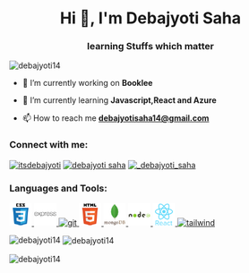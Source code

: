 <h1 align="center">Hi 👋, I'm Debajyoti Saha</h1>
<h3 align="center">learning Stuffs which matter</h3>

<p align="left"> <img src="https://komarev.com/ghpvc/?username=debajyoti14&label=Profile%20views&color=0e75b6&style=flat" alt="debajyoti14" /> </p>

- 🔭 I’m currently working on **Booklee**

- 🌱 I’m currently learning **Javascript,React and Azure**

- 📫 How to reach me **debajyotisaha14@gmail.com**

<h3 align="left">Connect with me:</h3>
<p align="left">
<a href="https://twitter.com/itsdebajyoti" target="blank"><img align="center" src="https://raw.githubusercontent.com/rahuldkjain/github-profile-readme-generator/master/src/images/icons/Social/twitter.svg" alt="itsdebajyoti" height="30" width="40" /></a>
<a href="https://linkedin.com/in/debajyoti saha" target="blank"><img align="center" src="https://raw.githubusercontent.com/rahuldkjain/github-profile-readme-generator/master/src/images/icons/Social/linked-in-alt.svg" alt="debajyoti saha" height="30" width="40" /></a>
<a href="https://instagram.com/_debajyoti_saha" target="blank"><img align="center" src="https://raw.githubusercontent.com/rahuldkjain/github-profile-readme-generator/master/src/images/icons/Social/instagram.svg" alt="_debajyoti_saha" height="30" width="40" /></a>
</p>

<h3 align="left">Languages and Tools:</h3>
<p align="left"> <a href="https://www.w3schools.com/css/" target="_blank" rel="noreferrer"> <img src="https://raw.githubusercontent.com/devicons/devicon/master/icons/css3/css3-original-wordmark.svg" alt="css3" width="40" height="40"/> </a> <a href="https://expressjs.com" target="_blank" rel="noreferrer"> <img src="https://raw.githubusercontent.com/devicons/devicon/master/icons/express/express-original-wordmark.svg" alt="express" width="40" height="40"/> </a> <a href="https://git-scm.com/" target="_blank" rel="noreferrer"> <img src="https://www.vectorlogo.zone/logos/git-scm/git-scm-icon.svg" alt="git" width="40" height="40"/> </a> <a href="https://www.w3.org/html/" target="_blank" rel="noreferrer"> <img src="https://raw.githubusercontent.com/devicons/devicon/master/icons/html5/html5-original-wordmark.svg" alt="html5" width="40" height="40"/> </a> <a href="https://www.mongodb.com/" target="_blank" rel="noreferrer"> <img src="https://raw.githubusercontent.com/devicons/devicon/master/icons/mongodb/mongodb-original-wordmark.svg" alt="mongodb" width="40" height="40"/> </a> <a href="https://nodejs.org" target="_blank" rel="noreferrer"> <img src="https://raw.githubusercontent.com/devicons/devicon/master/icons/nodejs/nodejs-original-wordmark.svg" alt="nodejs" width="40" height="40"/> </a> <a href="https://reactjs.org/" target="_blank" rel="noreferrer"> <img src="https://raw.githubusercontent.com/devicons/devicon/master/icons/react/react-original-wordmark.svg" alt="react" width="40" height="40"/> </a> <a href="https://tailwindcss.com/" target="_blank" rel="noreferrer"> <img src="https://www.vectorlogo.zone/logos/tailwindcss/tailwindcss-icon.svg" alt="tailwind" width="40" height="40"/> </a> </p>

<p><img align="left" src="https://github-readme-stats.vercel.app/api/top-langs?username=debajyoti14&show_icons=true&locale=en&layout=compact" alt="debajyoti14" /></p>

<p>&nbsp;<img align="center" src="https://github-readme-stats.vercel.app/api?username=debajyoti14&show_icons=true&locale=en" alt="debajyoti14" /></p>

<p><img align="center" src="https://github-readme-streak-stats.herokuapp.com/?user=debajyoti14&" alt="debajyoti14" /></p>
